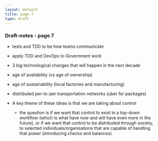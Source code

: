 ```yaml
---
layout: default
title: page-7
type: draft
---
```


### Draft-notes - page 7

* tests and TDD to be how teams communicate
* apply TDD and DevOps to Government work


* 3 big technological changes that will happen in the next decade

 * age of availability (vs age of ownership)
 * age of sustainability (local factories and manufacturing)
 * distributed per-to-per transportation networks (uber for packages)

* A key theme of these ideas is that we are taking about control
  * the question is if we want that control to exist in a top-down workflow (which is what have now and will have even more in the future), or if we want that control to be distributed through society, to selected individuals/organisations that are capable of handling that power (introducing checks and balances)
